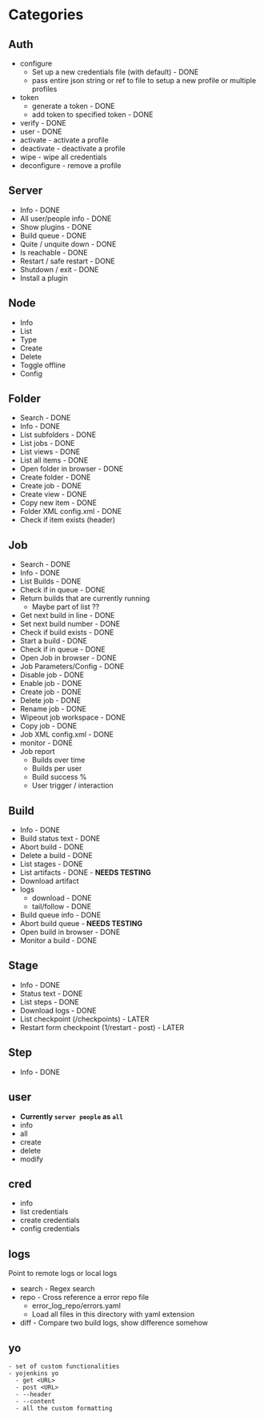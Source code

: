 
# Categories

## Auth
- configure
    - Set up a new credentials file (with default) - DONE
    - pass entire json string or ref to file to setup a new profile or multiple profiles
- token
    - generate a token - DONE
    - add token to specified token - DONE
- verify - DONE
- user - DONE
- activate - activate a profile
- deactivate - deactivate a profile
- wipe - wipe all credentials
- deconfigure - remove a profile


## Server
- Info - DONE
- All user/people info - DONE
- Show plugins - DONE
- Build queue - DONE
- Quite / unquite down - DONE
- Is reachable - DONE
- Restart / safe restart - DONE
- Shutdown / exit - DONE
- Install a plugin


## Node
- Info
- List
- Type
- Create
- Delete
- Toggle offline
- Config


## Folder
- Search - DONE
- Info - DONE
- List subfolders - DONE
- List jobs - DONE
- List views - DONE
- List all items - DONE
- Open folder in browser - DONE
- Create folder - DONE
- Create job - DONE
- Create view - DONE
- Copy new item - DONE
- Folder XML config.xml - DONE
- Check if item exists (header)


## Job
- Search - DONE
- Info - DONE
- List Builds - DONE
- Check if in queue - DONE
- Return builds that are currently running
  - Maybe part of list ??
- Get next build in line - DONE
- Set next build number - DONE
- Check if build exists - DONE
- Start a build - DONE
- Check if in queue - DONE
- Open Job in browser - DONE
- Job Parameters/Config - DONE
- Disable job - DONE
- Enable job - DONE
- Create job - DONE
- Delete job - DONE
- Rename job - DONE
- Wipeout job workspace - DONE
- Copy job - DONE
- Job XML config.xml - DONE
- monitor - DONE
- Job report
    - Builds over time
    - Builds per user
    - Build success %
    - User trigger / interaction


## Build
- Info - DONE
- Build status text - DONE
- Abort build - DONE
- Delete a build - DONE
- List stages - DONE
- List artifacts - DONE - **NEEDS TESTING**
- Download artifact
- logs
    - download - DONE
    - tail/follow - DONE
- Build queue info - DONE
- Abort build queue - **NEEDS TESTING**
- Open build in browser - DONE
- Monitor a build  - DONE


## Stage
- Info - DONE
- Status text - DONE
- List steps - DONE
- Download logs - DONE
- List checkpoint (/checkpoints) - LATER
- Restart form checkpoint (1/restart - post) - LATER


## Step
- Info - DONE


## user
- **Currently `server people` as `all`**
- info
- all
- create
- delete
- modify


## cred
- info
- list credentials
- create credentials
- config credentials


## logs
Point to remote logs or local logs
- search - Regex search
- repo - Cross reference a error repo file
    - error_log_repo/errors.yaml
    - Load all files in this directory with yaml extension
- diff - Compare two build logs, show difference somehow


## yo
    - set of custom functionalities
    - yojenkins yo
      - get <URL>
      - post <URL>
      - --header
      - --content
      - all the custom formatting

